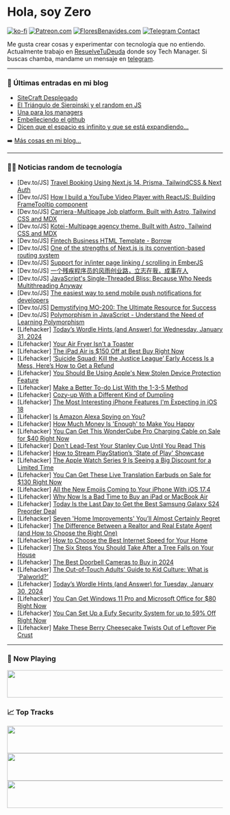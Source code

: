 # Hola, soy Zero

[![ko-fi](https://ko-fi.com/img/githubbutton_sm.svg)](https://ko-fi.com/J3J4N0LUK)
[![Patreon.com](https://img.shields.io/endpoint.svg?url=https%3A%2F%2Fshieldsio-patreon.vercel.app%2Fapi%3Fusername%3Dzerodragon%26type%3Dpatrons&style=for-the-badge)](https://patreon.com/zerodragon)
[![FloresBenavides.com](https://img.shields.io/website?down_message=oops&label=MiBlog&style=for-the-badge&up_message=online&url=https%3A%2F%2Ffloresbenavides.com)](https://floresbenavides.com)
[![Telegram Contact](https://img.shields.io/badge/escr%C3%ADbeme-ZeroDragon-%2326A5E4?style=for-the-badge&logo=telegram)](https://t.me/zerodragon)

Me gusta crear cosas y experimentar con tecnología que no entiendo.
Actualmente trabajo en [ResuelveTuDeuda](http://github.com/resuelve) donde soy Tech Manager.
Si buscas chamba, mandame un mensaje en [telegram](https://t.me/zerodragon).

---

### 📕 Últimas entradas en mi blog
<!-- BLOG-POST-LIST:START -->
- [SiteCraft Desplegado](https://floresbenavides.com/sitecraft-desplegado/)
- [El Triángulo de Sierpinski y el random en JS](https://floresbenavides.com/el-triangulo-de-sierpinski-y-el-random-en-js/)
- [Una para los managers](https://floresbenavides.com/una-para-los-managers/)
- [Embelleciendo el github](https://floresbenavides.com/embelleciendo-el-github/)
- [Dicen que el espacio es infinito y que se está expandiendo…](https://floresbenavides.com/dicen-que-el-espacio-es-infinito-y-que-se-esta-expandiendo/)
<!-- BLOG-POST-LIST:END -->

➡️ [Más cosas en mi blog...](https://floresbenavides.com)

---

### 👨‍💻 Noticias random de tecnología
<!-- TECH-POSTS:START -->
- [Dev.to/JS] [Travel Booking Using Next.js 14, Prisma, TailwindCSS &amp; Next Auth](https://dev.to/devtips3/travel-booking-using-nextjs-14-prisma-tailwindcss-next-auth-2i2n)
- [Dev.to/JS] [How I build a YouTube Video Player with ReactJS: Building FrameTooltip component](https://dev.to/keyurparalkar/how-i-build-a-youtube-video-player-with-reactjs-building-frametooltip-component-3o6p)
- [Dev.to/JS] [Carriera - Multipage Job platform. Built with Astro, Tailwind CSS and MDX](https://dev.to/lexingtonthemes/carriera-multipage-job-platform-built-with-astro-tailwind-css-and-mdx-aj0)
- [Dev.to/JS] [Kotei - Multipage agency theme. Built with Astro, Tailwind CSS and MDX](https://dev.to/mike_andreuzza/kotei-multipage-agency-theme-built-with-astro-tailwind-css-and-mdx-4209)
- [Dev.to/JS] [Fintech Business HTML Template - Borrow](https://dev.to/easetemplates/fintech-business-html-template-borrow-48nh)
- [Dev.to/JS] [One of the strengths of Next.js is its convention-based routing system](https://dev.to/bishnoi_sushill/one-of-the-strengths-of-nextjs-is-its-convention-based-routing-system-54f6)
- [Dev.to/JS] [Support for in/inter page linking / scrolling in EmberJS](https://dev.to/michalbryxi/support-for-ininter-page-linking-scrolling-in-emberjs-1imm)
- [Dev.to/JS] [一个残疾程序员的风雨创业路，立志在我，成事在人](https://dev.to/sddzlsc/ge-can-ji-cheng-xu-yuan-de-feng-yu-chuang-ye-lu-li-zhi-zai-wo-cheng-shi-zai-ren-1ag6)
- [Dev.to/JS] [JavaScript&#39;s Single-Threaded Bliss: Because Who Needs Multithreading Anyway](https://dev.to/fahadachaudhry/javascripts-single-threaded-bliss-because-who-needs-multithreading-anyway-1d53)
- [Dev.to/JS] [The easiest way to send mobile push notifications for developers](https://dev.to/mperkins808/the-easiest-way-to-send-mobile-push-notifications-for-developers-40o1)
- [Dev.to/JS] [Demystifying MO-200: The Ultimate Resource for Success](https://dev.to/mo200practicetest/demystifying-mo-200-the-ultimate-resource-for-success-18cg)
- [Dev.to/JS] [Polymorphism in JavaScript - Understand the Need of Learning Polymorphism](https://dev.to/codingmadeeasy/polymorphism-in-javascript-understand-the-need-of-learning-polymorphism-11j7)
- [Lifehacker] [Today’s Wordle Hints &lpar;and Answer&rpar; for Wednesday, January 31, 2024](https://lifehacker.com/entertainment/wordle-answer-today-january-31-2024)
- [Lifehacker] [Your Air Fryer Isn&#39;t a Toaster](https://lifehacker.com/your-air-fryer-isnt-a-toaster-1850169974)
- [Lifehacker] [The iPad Air is $150 Off at Best Buy Right Now](https://lifehacker.com/tech/ipad-air-sale-at-best-buy)
- [Lifehacker] [‘Suicide Squad: Kill the Justice League’ Early Access Is a Mess, Here’s How to Get a Refund](https://lifehacker.com/entertainment/how-to-get-a-refund-on-suicide-squad-kill-the-justice-league-preorders)
- [Lifehacker] [You Should Be Using Apple&#39;s New Stolen Device Protection Feature](https://lifehacker.com/tech/apples-new-stolen-device-protection-feature-ios-17-3)
- [Lifehacker] [Make a Better To-do List With the 1-3-5 Method](https://lifehacker.com/work/make-a-better-to-do-list-1-3-5-rule)
- [Lifehacker] [Cozy-up With a Different Kind of Dumpling](https://lifehacker.com/food-drink/swiss-capuns-recipe)
- [Lifehacker] [The Most Interesting iPhone Features I&#39;m Expecting in iOS 18](https://lifehacker.com/tech/iphone-features-expected-in-ios-18)
- [Lifehacker] [Is Amazon Alexa Spying on You?](https://lifehacker.com/tech/does-amazon-alexa-spy-on-you)
- [Lifehacker] [How Much Money Is &#39;Enough&#39; to Make You Happy](https://lifehacker.com/money/how-much-money-is-enough-to-make-you-happy)
- [Lifehacker] [You Can Get This WonderCube Pro Charging Cable on Sale for $40 Right Now](https://lifehacker.com/tech/wondercube-pro-sale)
- [Lifehacker] [Don&#39;t Lead-Test Your Stanley Cup Until You Read This](https://lifehacker.com/health/stanley-cups-contain-lead-should-you-worry)
- [Lifehacker] [How to Stream PlayStation’s &#39;State of Play&#39; Showcase](https://lifehacker.com/entertainment/how-to-stream-playstations-state-of-play-showcase)
- [Lifehacker] [The Apple Watch Series 9 Is Seeing a Big Discount for a Limited Time](https://lifehacker.com/tech/apple-watch-series-9-discount)
- [Lifehacker] [You Can Get These Live Translation Earbuds on Sale for $130 Right Now](https://lifehacker.com/live-translation-earbuds-sale)
- [Lifehacker] [All the New Emojis Coming to Your iPhone With iOS 17.4](https://lifehacker.com/tech/new-emojis-iphone-ios-17)
- [Lifehacker] [Why Now Is a Bad Time to Buy an iPad or MacBook Air](https://lifehacker.com/tech/dont-buy-an-ipad-or-macbook-air-now)
- [Lifehacker] [Today Is the Last Day to Get the Best Samsung Galaxy S24 Preorder Deal](https://lifehacker.com/tech/the-best-samsung-galaxy-s24-preorder-deal)
- [Lifehacker] [Seven &#39;Home Improvements&#39; You’ll Almost Certainly Regret](https://lifehacker.com/home/home-improvements-you-will-regret)
- [Lifehacker] [The Difference Between a Realtor and Real Estate Agent &lpar;and How to Choose the Right One&rpar;](https://lifehacker.com/how-to-choose-the-right-realtor-or-real-estate-agent-a-1848595452)
- [Lifehacker] [How to Choose the Best Internet Speed for Your Home](https://lifehacker.com/tech/what-internet-speed-should-i-pay-for)
- [Lifehacker] [The Six Steps You Should Take After a Tree Falls on Your House](https://lifehacker.com/home/what-to-do-when-a-tree-falls-on-house)
- [Lifehacker] [The Best Doorbell Cameras to Buy in 2024](https://lifehacker.com/tech/best-doorbell-cameras)
- [Lifehacker] [The Out-of-Touch Adults&#39; Guide to Kid Culture: What is &#39;Palworld?&#39;](https://lifehacker.com/entertainment/what-is-palworld-the-out-of-touch-adults-guide-to-kid-culture)
- [Lifehacker] [Today’s Wordle Hints &lpar;and Answer&rpar; for Tuesday, January 30, 2024](https://lifehacker.com/entertainment/wordle-answer-today-january-30-2024)
- [Lifehacker] [You Can Get Windows 11 Pro and Microsoft Office for $80 Right Now](https://lifehacker.com/tech/windows-11-pro-microsoft-office-sale)
- [Lifehacker] [You Can Set Up a Eufy Security System for up to 59% Off Right Now](https://lifehacker.com/tech/best-eufy-security-system-deals)
- [Lifehacker] [Make These Berry Cheesecake Twists Out of Leftover Pie Crust](https://lifehacker.com/food-drink/berry-cheesecake-twists-recipe-leftover-pie-crusts)<!-- TECH-POSTS:END -->

---

### 🎵 Now Playing
<a href="https://spotify-now-playing-dun.vercel.app/now-playing?open"><img src="https://spotify-now-playing-dun.vercel.app/now-playing" width="540" height="64"></a>

### 📈 Top Tracks
<a href="https://spotify-now-playing-dun.vercel.app/top-tracks?i=1&open"><img src="https://spotify-now-playing-dun.vercel.app/top-tracks?i=1" width="540" height="64"></a>
<a href="https://spotify-now-playing-dun.vercel.app/top-tracks?i=2&open"><img src="https://spotify-now-playing-dun.vercel.app/top-tracks?i=2" width="540" height="64"></a>
<a href="https://spotify-now-playing-dun.vercel.app/top-tracks?i=3&open"><img src="https://spotify-now-playing-dun.vercel.app/top-tracks?i=3" width="540" height="64"></a>
